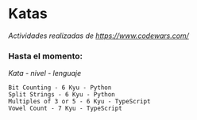 # Katas

_Actividades realizadas de https://www.codewars.com/_

### Hasta el momento:

_Kata - nivel - lenguaje_

```
Bit Counting - 6 Kyu - Python
Split Strings - 6 Kyu - Python
Multiples of 3 or 5 - 6 Kyu - TypeScript
Vowel Count - 7 Kyu - TypeScript
```
